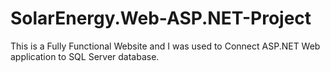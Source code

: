 # SolarEnergy.Web-ASP.NET-Project
This is a Fully Functional Website and I was used to Connect ASP.NET Web application to SQL Server database.
